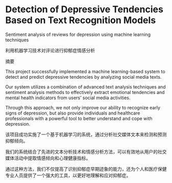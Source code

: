 # Detection of Depressive Tendencies Based on Text Recognition Models

Sentiment analysis of reviews for depression using machine learning techniques

利用机器学习技术对评论进行抑郁症情感分析

摘要

This project successfully implemented a machine learning-based system to detect and predict depressive tendencies by analyzing social media texts. 

Our system utilizes a combination of advanced text analysis techniques and sentiment analysis methods to effectively extract emotional tendencies and mental health indicators from users’ social media activities. 

Through this approach, we not only improve our ability to recognize early signs of depression, but also provide individuals and healthcare professionals with a powerful tool to better understand and cope with depression.  

该项目成功实施了一个基于机器学习的系统，通过分析社交媒体文本来检测和预测抑郁倾向。 

我们的系统结合了先进的文本分析技术和情感分析方法，可以有效地从用户的社交媒体活动中提取情感倾向和心理健康指标。

通过这种方法，我们不仅提高了识别抑郁症早期迹象的能力，还为个人和医疗保健专业人员提供了一个强大的工具，以更好地理解和应对抑郁症。
